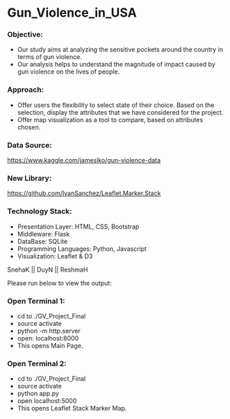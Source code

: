 # Gun_Violence_in_USA
### Objective:
- Our study aims at analyzing the sensitive pockets around the country in terms of gun violence.
- Our analysis helps to understand the magnitude of impact caused by gun violence on the lives of people.

### Approach:
- Offer users the flexibility to select state of their choice. Based on the selection, display the attributes that we have considered for the project.
- Offer map visualization as a tool to compare, based on attributes chosen.

### Data Source:
https://www.kaggle.com/jameslko/gun-violence-data

### New Library:
https://github.com/IvanSanchez/Leaflet.Marker.Stack

### Technology Stack:
- Presentation Layer: HTML, CSS, Bootstrap
- Middleware: Flask
- DataBase: SQLite
- Programming Languages: Python, Javascript
- Visualization: Leaflet & D3

 SnehaK || DuyN || ReshmaH


Please run below to view the output:

### Open Terminal 1:
- cd to ./GV_Project_Final
- source activate <conda env>
- python -m http.server
- open: localhost:8000
- This opens Main Page.

### Open Terminal 2:
- cd to ./GV_Project_Final
- source activate <conda env>
- python app.py
- open localhost:5000
- This opens Leaflet Stack Marker Map.
